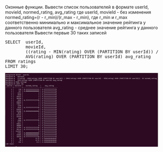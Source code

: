 <p>Оконные функции.
Вывести список пользователей в формате userId, movieId, normed_rating, avg_rating где
userId, movieId - без изменения
normed_rating=(r - r_min)/(r_max - r_min), где r_min и r_max соответственно минимально и максимальное значение рейтинга у данного пользователя
avg_rating - среднее значение рейтинга у данного пользователя
Вывести первые 30 таких записей
</p>

<pre>
SELECT 	userId, 
		movieId, 
		((rating - MIN(rating) OVER (PARTITION BY userId)) / (MIN(rating) OVER (PARTITION BY userId) - MAX(rating) OVER (PARTITION BY userId)))  AS normed_rating, 
		AVG(rating) OVER (PARTITION BY userId) avg_rating 
FROM ratings 
LIMIT 30;
</pre>




<img src="hw3_1.PNG" alt="">
<br/><br/>
